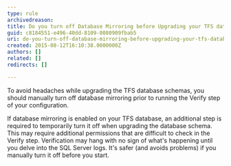 ```yaml
---
type: rule
archivedreason: 
title: Do you turn off Database Mirroring before Upgrading your TFS databases?
guid: c8184551-e496-40dd-8109-0080909fbab5
uri: do-you-turn-off-database-mirroring-before-upgrading-your-tfs-databases1
created: 2015-08-12T16:10:38.0000000Z
authors: []
related: []
redirects: []

---
```


To avoid headaches while upgrading the TFS database schemas, you should manually turn off database mirroring prior to running the Verify step of your configuration.

<!--endintro-->

If database mirroring is enabled on your TFS database, an additional step is required to temporarily turn it off when upgrading the database schema. This may require additional permissions that are difficult to check in the Verify step. Verification may hang with no sign of what's happening until you delve into the SQL Server logs. It's safer (and avoids problems) if you manually turn it off before you start.
